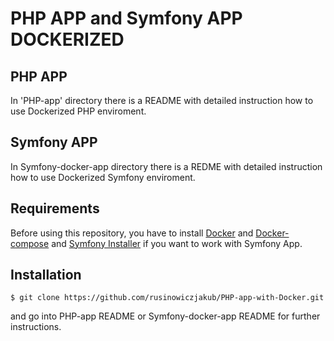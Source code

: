 # PHP APP and Symfony APP DOCKERIZED



## PHP APP

In 'PHP-app' directory there is a README with detailed instruction how to use Dockerized PHP enviroment.

## Symfony APP

In Symfony-docker-app directory there is a REDME with detailed instruction how to use Dockerized Symfony enviroment.

## Requirements

Before using this repository, you have to install <a href="https://docs.docker.com/engine/installation/linux/docker-ce/ubuntu/">Docker</a> and <a href="https://docs.docker.com/compose/install/">Docker-compose</a> and <a href="https://symfony.com/doc/current/setup.html">Symfony Installer</a> if you want to work with Symfony App.

## Installation

````
$ git clone https://github.com/rusinowiczjakub/PHP-app-with-Docker.git
````

and go into PHP-app README or Symfony-docker-app README for further instructions.
